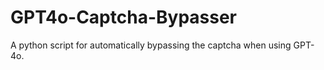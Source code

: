 # GPT4o-Captcha-Bypasser
A python script for automatically bypassing the captcha when using GPT-4o.
